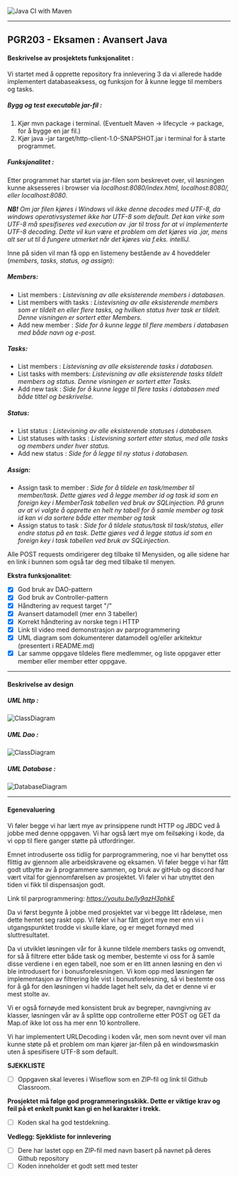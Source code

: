 ![Java CI with Maven](https://github.com/kristiania/pgr203eksamen-tinaeile/workflows/Java%20CI%20with%20Maven/badge.svg)
***
## PGR203 - Eksamen : Avansert Java

#### Beskrivelse av prosjektets funksjonalitet :
Vi startet med å opprette repository fra innlevering 3 da vi allerede hadde implementert databaseaksess, og funksjon for å kunne legge til members og tasks.

##### Bygg og test executable jar-fil :
1. Kjør mvn package i terminal. (Eventuelt Maven -> lifecycle -> package, for å bygge en jar fil.)
2. Kjør java -jar target/http-client-1.0-SNAPSHOT.jar i terminal for å starte programmet.

##### Funksjonalitet :
Etter programmet har startet via jar-filen som beskrevet over, vil løsningen kunne aksesseres i browser via *localhost:8080/index.html, localhost:8080/, eller localhost:8080*.

**_NB!_** _Om jar filen kjøres i Windows vil ikke denne decodes med UTF-8, da windows operativsystemet ikke har UTF-8 som default. Det kan virke som UTF-8 må spesifiseres ved execution av .jar til tross for at vi implementerte UTF-8 decoding. Dette vil kun være et problem om det kjøres via .jar, mens alt ser ut til å fungere utmerket når det kjøres via f.eks. intelliJ._

Inne på siden vil man få opp en listemeny bestående av 4 hoveddeler (_members, tasks, status, og assign_):

##### **Members**:
- List members : *Listevisning av alle eksisterende members i databasen.*
- List members with tasks : *Listevisning av alle eksisterende members som er tildelt en eller flere tasks, og hvilken status hver task er tildelt. Denne visningen er sortert etter Members.*
- Add new member : *Side for å kunne legge til flere members i databasen med både navn og e-post.*

##### **Tasks**:
- List members : *Listevisning av alle eksisterende tasks i databasen.*
- List tasks with members: *Listevisning av alle eksisterende tasks tildelt members og status. Denne visningen er sortert etter Tasks.*
- Add new task : *Side for å kunne legge til flere tasks i databasen med både tittel og beskrivelse.*

##### **Status**:
- List status : *Listevisning av alle eksisterende statuses i databasen.*
- List statuses with tasks : *Listevisning sortert etter status, med alle tasks og members under hver status.*
- Add new status : *Side for å legge til ny status i databasen.*

##### **Assign**:
- Assign task to member : *Side for å tildele en task/member til member/task. Dette gjøres ved å legge member id og task id som en foreign key i MemberTask tabellen ved bruk av SQLinjection. På grunn av at vi valgte å opprette en helt ny tabell for å samle member og task id kan vi da sortere både etter member og task*
- Assign status to task : *Side for å tildele status/task til task/status, eller endre status på en task. Dette gjøres ved å legge status id som en foreign key i task tabellen ved bruk av SQLinjection.*

Alle POST requests omdirigerer deg tilbake til Menysiden, og alle sidene har en link i bunnen som også tar deg med tilbake til menyen.

**Ekstra funksjonalitet**:
- [x] God bruk av DAO-pattern
- [x] God bruk av Controller-pattern
- [x] Håndtering av request target "/"
- [x] Avansert datamodell (mer enn 3 tabeller)
- [x] Korrekt håndtering av norske tegn i HTTP
- [x] Link til video med demonstrasjon av parprogrammering
- [x] UML diagram som dokumenterer datamodell og/eller arkitektur (presentert i README.md)
- [x] Lar samme oppgave tildeles flere medlemmer, og liste oppgaver etter member eller member etter oppgave.
***

#### Beskrivelse av design

##### UML http :
![ClassDiagram](https://github.com/kristiania/pgr203eksamen-tinaeile/blob/master/docs/UMLHttp.png?raw=true)

##### UML Dao :

![ClassDiagram](https://github.com/kristiania/pgr203eksamen-tinaeile/blob/master/docs/UMLDao.png?raw=true)

##### UML Database :
![DatabaseDiagram](https://github.com/kristiania/pgr203eksamen-tinaeile/blob/master/docs/databaseDiagram.png?raw=true)
***

#### Egenevaluering
Vi føler begge vi har lært mye av prinsippene rundt HTTP og JBDC ved å jobbe med denne oppgaven. Vi har også lært mye om feilsøking i kode, da vi opp til flere ganger støtte på utfordringer.

Emnet introduserte oss tidlig for parprogrammering, noe vi har benyttet oss flittig av gjennom alle arbeidskravene og eksamen. Vi føler begge vi har fått godt utbytte av å programmere sammen, og bruk av gitHub og discord har vært vital for gjennomførelsen av prosjektet. Vi føler vi har utnyttet den tiden vi fikk til dispensasjon godt.

Link til parprogrammering:
*https://youtu.be/ly9azH3phkE*

Da vi først begynte å jobbe med prosjektet var vi begge litt rådeløse, men dette hentet seg raskt opp. Vi føler vi har fått gjort mye mer enn vi i utgangspunktet trodde vi skulle klare, og er meget fornøyd med sluttresultatet.

Da vi utviklet løsningen vår for å kunne tildele members tasks og omvendt, for så å filtrere etter både task og member, bestemte vi oss for å samle disse verdiene i en egen tabell, noe som er en litt annen løsning en den vi ble introdusert for i bonusforelesningen. Vi kom opp med løsningen før implementasjon av filtrering ble vist i bonusforelesning, så vi bestemte oss for å gå for den løsningen vi hadde laget helt selv, da det er denne vi er mest stolte av.

Vi er også fornøyde med konsistent bruk av begreper, navngivning av klasser, løsningen vår av å splitte opp controllerne etter POST og GET da Map.of ikke lot oss ha mer enn 10 kontrollere.

Vi har implementert URLDecoding i koden vår, men som nevnt over vil man kunne støte på et problem om man kjører jar-filen på en windowsmaskin uten å spesifisere UTF-8 som default.

**SJEKKLISTE**
- [ ] Oppgaven skal leveres i Wiseflow som en ZIP-fil og link til Github Classroom.

**Prosjektet må følge god programmeringsskikk. Dette er viktige krav og feil på et enkelt punkt kan gi en hel karakter i trekk.**
- [ ] Koden skal ha god testdekning.

**Vedlegg: Sjekkliste for innlevering**
- [ ] Dere har lastet opp en ZIP-fil med navn basert på navnet på deres Github repository
- [ ] Koden inneholder et godt sett med tester
